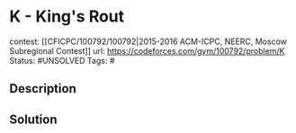 # K - King's Rout

contest: [[CFICPC/100792/100792|2015-2016 ACM-ICPC, NEERC, Moscow Subregional Contest]]
url: https://codeforces.com/gym/100792/problem/K
Status: #UNSOLVED
Tags: #

## Description

## Solution


